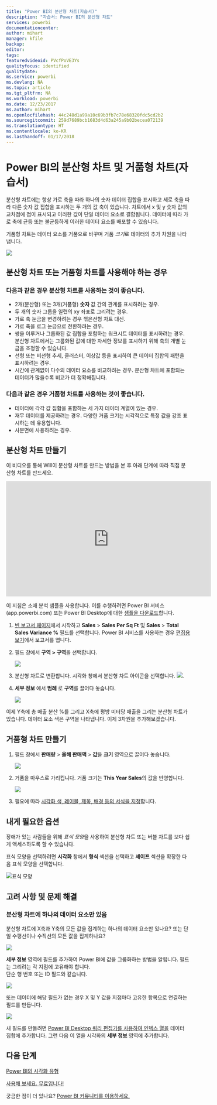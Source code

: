 ```yaml
---
title: "Power BI의 분산형 차트(자습서)"
description: "자습서: Power BI의 분산형 차트"
services: powerbi
documentationcenter: 
author: mihart
manager: kfile
backup: 
editor: 
tags: 
featuredvideoid: PVcfPoVE3Ys
qualityfocus: identified
qualitydate: 
ms.service: powerbi
ms.devlang: NA
ms.topic: article
ms.tgt_pltfrm: NA
ms.workload: powerbi
ms.date: 12/23/2017
ms.author: mihart
ms.openlocfilehash: 44c248d1a99a10c69b3fb7c78e68320fdc5cd2b2
ms.sourcegitcommit: 259d7689bcb1683d4d63a245a9b02becea072139
ms.translationtype: HT
ms.contentlocale: ko-KR
ms.lasthandoff: 01/17/2018
---
```

# <a name="scatter-charts-and-bubble-charts-in-power-bi-tutorial"></a>Power BI의 분산형 차트 및 거품형 차트(자습서)
분산형 차트에는 항상 가로 축을 따라 하나의 숫자 데이터 집합을 표시하고 세로 축을 따라 다른 숫자 값 집합을 표시하는 두 개의 값 축이 있습니다. 차트에서 x 및 y 숫자 값의 교차점에 점이 표시되고 이러한 값이 단일 데이터 요소로 결합됩니다. 데이터에 따라 가로 축에 균등 또는 불균등하게 이러한 데이터 요소를 배포할 수 있습니다.

거품형 차트는 데이터 요소를 거품으로 바꾸며 거품 *크기*로 데이터의 추가 차원을 나타냅니다.

![](media/power-bi-visualization-scatter/power-bi-bubble-chart.png)

## <a name="when-to-use-a-scatter-chart-or-bubble-chart"></a>분산형 차트 또는 거품형 차트를 사용해야 하는 경우
### <a name="scatter-charts-are-a-great-choice"></a>다음과 같은 경우 분산형 차트를 사용하는 것이 좋습니다.
* 2개(분산형) 또는 3개(거품형) **숫자** 값 간의 관계를 표시하려는 경우.
* 두 개의 숫자 그룹을 일련의 xy 좌표로 그리려는 경우.
* 가로 축 눈금을 변경하려는 경우 꺾은선형 차트 대신.    
* 가로 축을 로그 눈금으로 전환하려는 경우.
* 쌍을 이루거나 그룹화된 값 집합을 포함하는 워크시트 데이터를 표시하려는 경우. 분산형 차트에서는 그룹화된 값에 대한 자세한 정보를 표시하기 위해 축의 개별 눈금을 조정할 수 있습니다.
* 선형 또는 비선형 추세, 클러스터, 이상값 등을 표시하여 큰 데이터 집합의 패턴을 표시하려는 경우.
* 시간에 관계없이 다수의 데이터 요소를 비교하려는 경우. 분산형 차트에 포함되는 데이터가 많을수록 비교가 더 정확해집니다.

### <a name="bubble-charts-are-a-great-choice"></a>다음과 같은 경우 거품형 차트를 사용하는 것이 좋습니다.
* 데이터에 각각 값 집합을 포함하는 세 가지 데이터 계열이 있는 경우.
* 재무 데이터를 제공하려는 경우.  다양한 거품 크기는 시각적으로 특정 값을 강조 표시하는 데 유용합니다.
* 사분면에 사용하려는 경우.

## <a name="create-a-scatter-chart"></a>분산형 차트 만들기
이 비디오를 통해 Will이 분산형 차트를 만드는 방법을 본 후 아래 단계에 따라 직접 분산형 차트를 만드세요.

<iframe width="560" height="315" src="https://www.youtube.com/embed/PVcfPoVE3Ys?list=PL1N57mwBHtN0JFoKSR0n-tBkUJHeMP2cP" frameborder="0" allowfullscreen></iframe>


이 지침은 소매 분석 샘플을 사용합니다. 이를 수행하려면 Power BI 서비스(app.powerbi.com) 또는 Power BI Desktop에 대한 [샘플을 다운로드](sample-datasets.md)합니다.   

1. [빈 보고서 페이지](power-bi-report-add-page.md)에서 시작하고 **Sales** \> **Sales Per Sq Ft** 및 **Sales** > **Total Sales Variance %** 필드를 선택합니다. Power BI 서비스를 사용하는 경우 [편집용 보기](service-interact-with-a-report-in-editing-view.md)에서 보고서를 엽니다.
 
2. 필드 창에서 **구역 > 구역**을 선택합니다.
   
    ![](media/power-bi-visualization-scatter/power-bi-bar-chart.png)
4. 분산형 차트로 변환합니다. 시각화 창에서 분산형 차트 아이콘을 선택합니다.
   ![](media/power-bi-visualization-scatter/pbi_scatter_chart_icon.png).
5. **세부 정보** 에서 **범례** 로 **구역**를 끌어다 놓습니다.
   
    ![](media/power-bi-visualization-scatter/power-bi-scatter.png)

이제 Y축에 총 매출 분산 %를 그리고 X축에 평방 미터당 매출을 그리는 분산형 차트가 있습니다.  데이터 요소 색은 구역을 나타냅니다.  이제 3차원을 추가해보겠습니다.

## <a name="create-a-bubble-chart"></a>거품형 차트 만들기
1. 필드 창에서 **판매량** > **올해 판매액** > **값**을 **크기** 영역으로 끌어다 놓습니다. 
   
   ![](media/power-bi-visualization-scatter/power-bi-bubble.png)
2. 거품을 마우스로 가리킵니다.  거품 크기는 **This Year Sales**의 값을 반영합니다.
   
    ![](media/power-bi-visualization-scatter/pbi_scatter_chart_hover.png)
3. 필요에 따라 [시각화 색, 레이블, 제목, 배경 등의 서식을 지정](service-getting-started-with-color-formatting-and-axis-properties.md)합니다.

## <a name="accessibility"></a>내게 필요한 옵션

장애가 있는 사람들을 위해 *표식 모양*을 사용하여 분산형 차트 또는 버블 차트를 보다 쉽게 액세스하도록 할 수 있습니다. 

표식 모양을 선택하려면 **시각화** 창에서 **형식** 섹션을 선택하고 **셰이프** 섹션을 확장한 다음 표식 모양을 선택합니다.

![표식 모양](media/power-bi-visualization-scatter/pbi_scatter_marker.png)

## <a name="considerations-and-troubleshooting"></a>고려 사항 및 문제 해결
### <a name="your-scatter-chart-has-only-one-data-point"></a>**분산형 차트에 하나의 데이터 요소만 있음**
분산형 차트에 X축과 Y축의 모든 값을 집계하는 하나의 데이터 요소만 있나요?  또는 단일 수평선이나 수직선의 모든 값을 집계하나요?

![](media/power-bi-visualization-scatter/pbi_scatter_tshoot1.png)

**세부 정보** 영역에 필드를 추가하여 Power BI에 값을 그룹화하는 방법을 알립니다. 필드는 그리려는 각 지점에 고유해야 합니다.  
단순 행 번호 또는 ID 필드와 같습니다.

![](media/power-bi-visualization-scatter/pbi_scatter_tshoot.png)

또는 데이터에 해당 필드가 없는 경우 X 및 Y 값을 지점마다 고유한 항목으로 연결하는 필드를 만듭니다.

![](media/power-bi-visualization-scatter/pbi_scatter_tshoot2.png)

새 필드를 만들려면 [Power BI Desktop 쿼리 편집기를 사용하여 인덱스 열을](desktop-add-custom-column.md) 데이터 집합에 추가합니다.  그런 다음 이 열을 시각화의 **세부 정보** 영역에 추가합니다.

## <a name="next-steps"></a>다음 단계
 [Power BI의 시각화 유형](power-bi-visualization-types-for-reports-and-q-and-a.md)

[사용해 보세요. 무료입니다!](https://powerbi.com/)  

궁금한 점이 더 있나요? [Power BI 커뮤니티를 이용하세요.](http://community.powerbi.com/)

